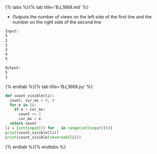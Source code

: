 {% tabs %}{% tab title='BJ_1668.md' %}

* Outputs the number of views on the left side of the first line and the number on the right side of the second line

```txt
Input:
5
1
2
3
4
5

Output:
5
1
```

{% endtab %}{% tab title='BJ_1668.py' %}

```py
def count_visible(li):
  count, cur_mx = 0, 0
  for e in li:
    if e > cur_mx:
      count += 1
      cur_mx = e
  return count
li = [int(input()) for _ in range(int(input()))]
print(count_visible(li))
print(count_visible(reversed(li)))
```

{% endtab %}{% endtabs %}
